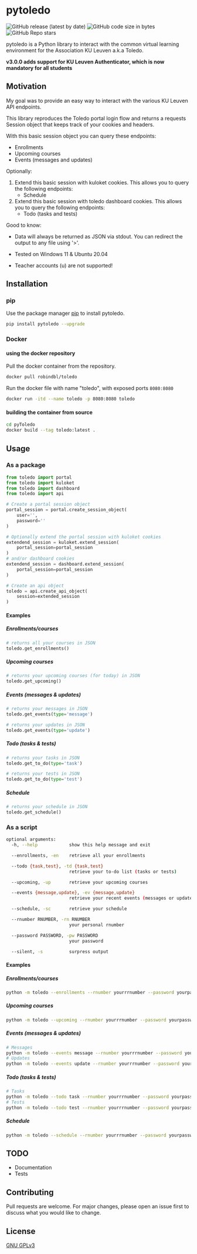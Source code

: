 # pytoledo

![GitHub release (latest by date)](https://img.shields.io/github/v/release/DaanVervacke/pyToledo)
![GitHub code size in bytes](https://img.shields.io/github/languages/code-size/DaanVervacke/pyToledo)
![GitHub Repo stars](https://img.shields.io/github/stars/DaanVervacke/pyToledo)

pytoledo is a Python library to interact with the common virtual learning environment for the Association KU Leuven a.k.a Toledo.

**v3.0.0 adds support for KU Leuven Authenticator, which is now mandatory for all students**

## Motivation

My goal was to provide an easy way to interact with the various KU Leuven API endpoints.

This library reproduces the Toledo portal login flow and returns a requests Session object that keeps track of your cookies and headers.

With this basic session object you can query these endpoints:

- Enrollments
- Upcoming courses
- Events (messages and updates)

Optionally:

1. Extend this basic session with kuloket cookies. This allows you to query the following endpoints:
    - Schedule
2. Extend this basic session with toledo dashboard cookies. This allows you to query the following endpoints:
    - Todo (tasks and tests)

Good to know:

- Data will always be returned as JSON via stdout. You can redirect the output to any file using '>'.

- Tested on Windows 11 & Ubuntu 20.04
- Teacher accounts (u) are not supported!

## Installation

### pip

Use the package manager [pip](https://pip.pypa.io/en/stable/) to install pytoledo.

```bash
pip install pytoledo --upgrade
```

### Docker

#### using the docker repository

Pull the docker container from the repository.

```bash
docker pull robindbl/toledo
```

Run the docker file with name "toledo", with exposed ports <code>8080:8080</code>

```bash
docker run -itd --name toledo -p 8080:8080 toledo
```

#### building the container from source

```bash
cd pyToledo
docker build --tag toledo:latest .
```

## Usage

### As a package

```python
from toledo import portal
from toledo import kuloket
from toledo import dashboard
from toledo import api

# Create a portal session object 
portal_session = portal.create_session_object(
    user='',
    password=''
)

# Optionally extend the portal session with kuloket cookies
extendend_session = kuloket.extend_session(
    portal_session=portal_session
)
# and/or dashboard cookies
extendend_session = dashboard.extend_session(
    portal_session=portal_session
)

# Create an api object
toledo = api.create_api_object(
    session=extended_session
)
```

#### Examples

##### Enrollments/courses

```python
# returns all your courses in JSON
toledo.get_enrollments()
```

##### Upcoming courses

```python
# returns your upcoming courses (for today) in JSON
toledo.get_upcoming()
```

##### Events (messages & updates)

```python
# returns your messages in JSON
toledo.get_events(type='message')

# returns your updates in JSON
toledo.get_events(type='update')
```

##### Todo (tasks & tests)

```python
# returns your tasks in JSON
toledo.get_to_do(type='task')

# returns your tests in JSON
toledo.get_to_do(type='test')
```

##### Schedule

```python
# returns your schedule in JSON
toledo.get_schedule()
```

### As a script

```bash
optional arguments:
  -h, --help            show this help message and exit

  --enrollments, -en    retrieve all your enrollments

  --todo {task,test}, -td {task,test}
                        retrieve your to-do list (tasks or tests)

  --upcoming, -up       retrieve your upcoming courses

  --events {message,update}, -ev {message,update}
                        retrieve your recent events (messages or updates)

  --schedule, -sc       retrieve your schedule

  --rnumber RNUMBER, -rn RNUMBER
                        your personal rnumber

  --password PASSWORD, -pw PASSWORD
                        your password

  --silent, -s          surpress output
```

#### Examples

##### Enrollments/courses

```bash
python -m toledo --enrollments --rnumber yourrrnumber --password yourpassword
```

##### Upcoming courses

```bash
python -m toledo --upcoming --rnumber yourrrnumber --password yourpassword
```

##### Events (messages & updates)

```bash
# Messages
python -m toledo --events message --rnumber yourrrnumber --password yourpassword
# Updates
python -m toledo --events update --rnumber yourrrnumber --password yourpassword
```

##### Todo (tasks & tests)

```bash
# Tasks
python -m toledo --todo task --rnumber yourrrnumber --password yourpassword
# Tests
python -m toledo --todo test --rnumber yourrrnumber --password yourpassword
```

##### Schedule

```bash
python -m toledo --schedule --rnumber yourrrnumber --password yourpassword
```

## TODO

- Documentation
- Tests

## Contributing

Pull requests are welcome. For major changes, please open an issue first to discuss what you would like to change.

## License

[GNU GPLv3](https://choosealicense.com/licenses/gpl-3.0/)
